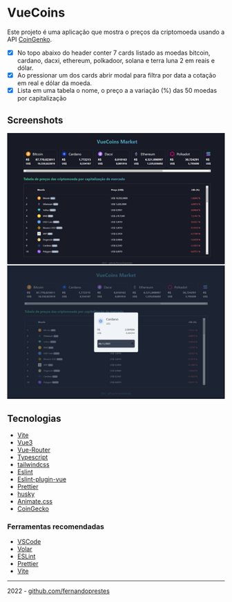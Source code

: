# VueCoins

Este projeto é uma aplicação que mostra o preços da criptomoeda usando a API [CoinGenko](https://www.coingecko.com/pt/api/documentation).

- [x] No topo abaixo do header conter 7 cards listado as moedas bitcoin, cardano, dacxi, ethereum, polkadoor, solana e terra luna 2 em reais e dólar.
- [x] Ao pressionar um dos cards abrir modal para filtra por data a cotação em real e dólar da moeda.
- [x] Lista em uma tabela o nome, o preço a a variação (%) das 50 moedas por capitalização

## Screenshots

<img src='./public/screenshot/full-screen.png' alt="tela principal">

<img src='./public/screenshot/modal.png' alt="exibição do modal">

## Tecnologias

- [Vite](https://vitejs.dev/)
- [Vue3](https://vuejs.org/)
- [Vue-Router](https://router.vuejs.org/)
- [Typescript](https://www.typescriptlang.org/)
- [tailwindcss](https://tailwindcss.com/)
- [Eslint](https://eslint.org/)
- [Eslint-plugin-vue](https://eslint.vuejs.org/)
- [Prettier](https://prettier.io/)
- [husky](https://typicode.github.io/husky/#/)
- [Animate.css](https://animate.style/)
- [CoinGecko](https://www.coingecko.com/pt/api/documentation)

### Ferramentas recomendadas

- [VSCode](https://code.visualstudio.com/)
- [Volar](https://marketplace.visualstudio.com/items?itemName=johnsoncodehk.volar)
- [ESLint](https://marketplace.visualstudio.com/items?itemName=dbaeumer.vscode-eslint)
- [Prettier](https://marketplace.visualstudio.com/items?itemName=esbenp.prettier-vscode)
- [Vite](https://marketplace.visualstudio.com/items?itemName=antfu.vite)

---

2022 - [github.com/fernandoprestes](https://github.com/fernandoprestes)
